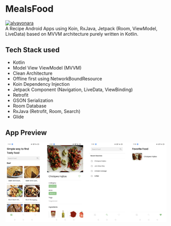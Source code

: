 # MealsFood
[![alvayonara](https://circleci.com/gh/alvayonara/MealsFood.svg?style=shield)](https://circleci.com/gh/alvayonara/MealsFood) <br/>
A Recipe Android Apps using Koin, RxJava, Jetpack (Room, ViewModel, LiveData) based on MVVM architecture purely written in Kotlin.

Tech Stack used
---------
* Kotlin
* Model View ViewModel (MVVM)
* Clean Architecture
* Offline first using NetworkBoundResource
* Koin Dependency Injection
* Jetpack Component (Navigation, LiveData, ViewBinding)
* Retrofit
* GSON Serialization
* Room Database
* RxJava (Retrofit, Room, Search)
* Glide

App Preview
---------
<img src="https://github.com/alvayonara/MealsFood/blob/main/App-preview.png" width="1000"/>
